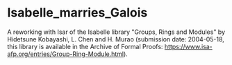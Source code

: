 # Isabelle_marries_Galois
A reworking with Isar of the Isabelle library "Groups, Rings and Modules" by Hidetsune Kobayashi, L. Chen and H. Murao 
(submission date: 2004-05-18, this library is available in the Archive of Formal Proofs: 
https://www.isa-afp.org/entries/Group-Ring-Module.html).
